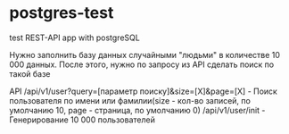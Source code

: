 # postgres-test
test REST-API app with postgreSQL

Нужно заполнить базу данных случайными "людьми" в количестве 10 000 данных. После этого, нужно по запросу из API сделать поиск по такой базе

API
/api/v1/user?query=[параметр поиску]&size=[X]&page=[X] - Поиск пользователя по имени или фамилии(size - кол-во записей, по умолчанию 10, page - страница, по умолчанию 0)
/api/v1/user/init - Генерирование 10 000 пользователей
